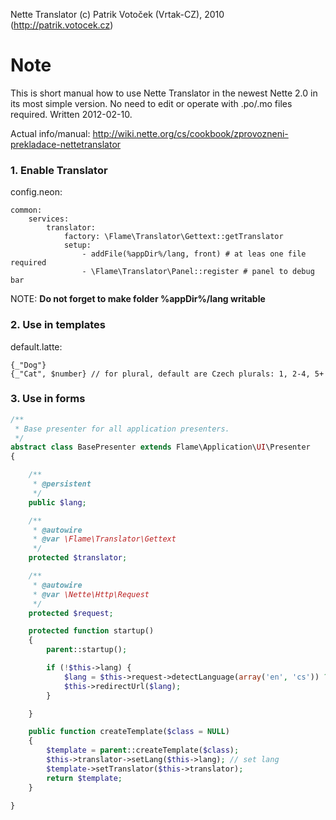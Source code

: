 Nette Translator (c) Patrik Votoček (Vrtak-CZ), 2010 (http://patrik.votocek.cz)


Note
========
This is short manual how to use Nette Translator in the newest Nette 2.0 in its most simple version.
No need to edit or operate with .po/.mo files required. Written 2012-02-10.

Actual info/manual: http://wiki.nette.org/cs/cookbook/zprovozneni-prekladace-nettetranslator


### 1. Enable Translator

config.neon:

	common:
		services:
			translator:
				factory: \Flame\Translator\Gettext::getTranslator
				setup:
					- addFile(%appDir%/lang, front) # at leas one file required
					- \Flame\Translator\Panel::register # panel to debug bar

NOTE: **Do not forget to make folder __%appDir%/lang__ writable**

### 2. Use in templates

default.latte:

	{_"Dog"}
	{_"Cat", $number} // for plural, default are Czech plurals: 1, 2-4, 5+


### 3. Use in forms

```php
/**
 * Base presenter for all application presenters.
 */
abstract class BasePresenter extends Flame\Application\UI\Presenter
{

	/**
	 * @persistent
	 */
	public $lang;

	/**
	 * @autowire
	 * @var \Flame\Translator\Gettext
	 */
	protected $translator;

	/**
	 * @autowire
	 * @var \Nette\Http\Request
	 */
	protected $request;

	protected function startup()
	{
		parent::startup();

		if (!$this->lang) {
			$lang = $this->request->detectLanguage(array('en', 'cs')) ?: 'cs';
			$this->redirectUrl($lang);
		}

	}

	public function createTemplate($class = NULL)
	{
		$template = parent::createTemplate($class);
		$this->translator->setLang($this->lang); // set lang
		$template->setTranslator($this->translator);
		return $template;
	}

}
```